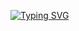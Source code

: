 [![Typing SVG](https://readme-typing-svg.demolab.com?font=Fira+Code&size=24&duration=1500&pause=800&color=FFFFFF&width=600&lines=hi+👋;my+name+is+stedile;i'm+a+software+developer)](https://git.io/typing-svg)

